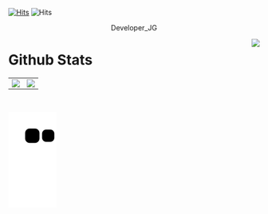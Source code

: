 [![Hits](https://hits.seeyoufarm.com/api/count/incr/badge.svg?url=https%3A%2F%2Fgithub.com%2FDeveloper-JG)](https://hits.seeyoufarm.com) ![Hits](https://img.shields.io/github/followers/Developer-JG?label=Follow)

<div align="center">
  
Developer_JG

</div>

<div align="right">
<img src="https://komarev.com/ghpvc/?username=Developer-JG&&style=flat-square" align="right" />
</div>  

# Github Stats  

<table><tr><td valign="top" width="50%">

<img src="https://github-readme-stats.vercel.app/api?username=Developer-JG&show_icons=true&count_private=true&hide_border=true" align="left" style="width: 100%" />

</td><td valign="top" width="50%">

<img src="https://github-readme-stats.vercel.app/api/top-langs/?username=Developer-JG&hide_border=true&layout=compact" align="left" style="width: 100%" />

</td></tr></table>  

<br/>  



![snake gif](https://github.com/Developer-JG/Developer-JG/blob/output/github-contribution-grid-snake.svg)
